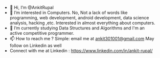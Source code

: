- 👋 Hi, I’m @AnkitRupal
- 👀 I’m interested in Computers. No, Not a lack of words like programming, web development, android development, data science analysis, hacking ,etc. Interested in almost everything about
computers.
- 🌱 I’m currently studying Data Structures and Algorithms and I'm an active competitive programmer.
- 📫 How to reach me ? Simple: email me at ankit301001@gmail.com May follow on Linkedin as well
- Connect with me at Linkedin : https://www.linkedin.com/in/ankit-rupal/

<!---
AnkitRupal/AnkitRupal is a ✨ special ✨ repository because its `README.md` (this file) appears on your GitHub profile.
You can click the Preview link to take a look at your changes.
--->

